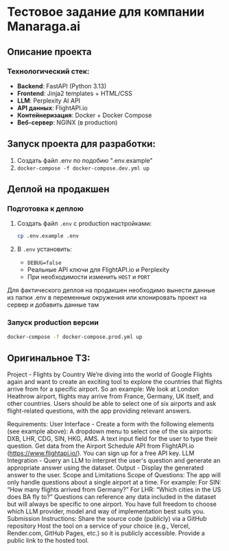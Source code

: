 # Тестовое задание для компании Manaraga.ai

## Описание проекта

### Технологический стек:
- **Backend**: FastAPI (Python 3.13)
- **Frontend**: Jinja2 templates + HTML/CSS
- **LLM**: Perplexity AI API
- **API данных**: FlightAPI.io
- **Контейнеризация**: Docker + Docker Compose
- **Веб-сервер**: NGINX (в production)

## Запуск проекта для разработки: 
1. Создать файл .env по подобию ".env.example"
2. `docker-compose -f docker-compose.dev.yml up`

## Деплой на продакшен

### Подготовка к деплою
1. Создать файл `.env` с production настройками:
   ```bash
   cp .env.example .env
   ```

2. В `.env` установить:
   - `DEBUG=false`
   - Реальные API ключи для FlightAPI.io и Perplexity
   - При необходимости изменить `HOST` и `PORT`

Для фактического деплоя на продакшен необходимо вынести данные из папки .env в переменные окружения или клонировать проект на сервер и добавить данные там

### Запуск production версии
```bash
docker-compose -f docker-compose.prod.yml up
```

## Оригинальное ТЗ: 
Project - Flights by Country
We’re diving into the world of Google Flights again and want to create an exciting tool to explore the countries that flights arrive from for a specific airport. So an example: We look at London Heathrow airport, flights may arrive from France, Germany, UK itself, and other countries. Users should be able to select one of six airports and ask flight-related questions, with the app providing relevant answers.

Requirements:
User Interface - Create a form with the following elements (see example above):
A dropdown menu to select one of the six airports: DXB, LHR, CDG, SIN, HKG, AMS.
A text input field for the user to type their question.
Get data from the Airport Schedule API from FlightAPI.io (https://www.flightapi.io/). You can sign up for a free API key.
LLM Integration - Query an LLM to interpret the user's question and generate an appropriate answer using the dataset.
Output - Display the generated answer to the user.
Scope and Limitations
Scope of Questions: The app will only handle questions about a single airport at a time. For example:
For SIN: “How many flights arrived from Germany?”
For LHR: “Which cities in the US does BA fly to?”
Questions can reference any data included in the dataset but will always be specific to one airport.
You have full freedom to choose which LLM provider, model and way of implementation best suits you.
Submission Instructions:
Share the source code (publicly) via a GitHub repository
Host the tool on a service of your choice (e.g., Vercel, Render.com, GitHub Pages, etc.) so it is publicly accessible.
Provide a public link to the hosted tool.
